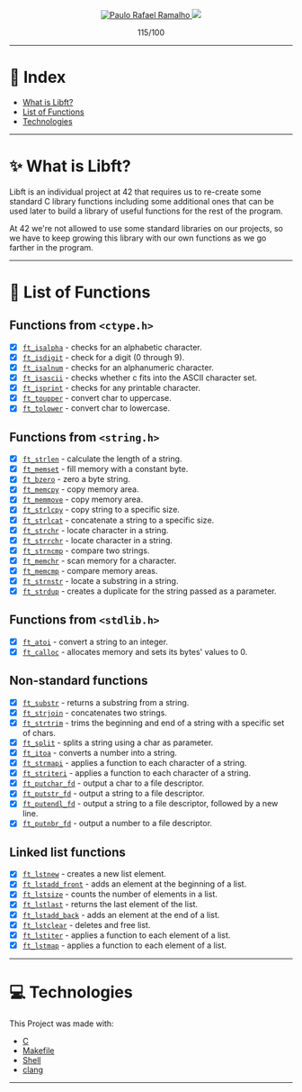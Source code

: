 
<p align="center">
  <a href="https://www.linkedin.com/in/prafaelramalho/">
    <img alt="Paulo Rafael Ramalho" src="https://img.shields.io/badge/-Paulo Rafael-682998?style=flat&logo=Linkedin&logoColor=white" />
  </a>

  <a aria-label="Completed" href="https://www.42sp.org.br/">
    <img src="https://img.shields.io/badge/42.sp-Libft-682998?logo="></img>
  </a>
</p>

<p align="center">
  115/100
</p>

---

# 🔖 Index

* [What is Libft?](#sparkles-what-is-libft)
* [List of Functions](#bookmark_tabs-list-of-functions)
* [Technologies](#computer-technologies)

---

# :sparkles: What is Libft?

Libft is an individual project at 42 that requires us to re-create some standard C library functions including some additional ones that can be used later to build a library of useful functions for the rest of the program.

At 42 we're not allowed to use some standard libraries on our projects, so we have to keep growing this library with our own functions as we go farther in the program.

---

# :bookmark_tabs: List of Functions

## Functions from `<ctype.h>`

- [x] [`ft_isalpha`](src/ft_isalpha.c)	- checks for an alphabetic character.
- [x] [`ft_isdigit`](src/ft_isdigit.c)	- check for a digit (0 through 9).
- [x] [`ft_isalnum`](src/ft_isalnum.c)	- checks for an alphanumeric character.
- [x] [`ft_isascii`](src/ft_isascii.c)	- checks whether c fits into the ASCII character set.
- [x] [`ft_isprint`](src/ft_isprint.c)	- checks for any printable character.
- [x] [`ft_toupper`](src/ft_toupper.c)	- convert char to uppercase.
- [x] [`ft_tolower`](src/ft_tolower.c)	- convert char to lowercase.

## Functions from `<string.h>`

- [x] [`ft_strlen`](src/ft_strlen.c)	- calculate the length of a string.
- [x] [`ft_memset`](src/ft_memset.c)	- fill memory with a constant byte.
- [x] [`ft_bzero`](src/ft_bzero.c)	- zero a byte string.
- [x] [`ft_memcpy`](src/ft_memcpy.c)	- copy memory area.
- [x] [`ft_memmove`](src/ft_memmove.c)	- copy memory area.
- [x] [`ft_strlcpy`](src/ft_strlcpy.c)	- copy string to a specific size.
- [x] [`ft_strlcat`](src/ft_strlcat.c)	- concatenate a string to a specific size.
- [x] [`ft_strchr`](src/ft_strchr.c)	- locate character in a string.
- [x] [`ft_strrchr`](src/ft_strrchr.c)	- locate character in a string.
- [x] [`ft_strncmp`](src/ft_strncmp.c)	- compare two strings.
- [x] [`ft_memchr`](src/ft_memchr.c)	- scan memory for a character.
- [x] [`ft_memcmp`](src/ft_memcmp.c)	- compare memory areas.
- [x] [`ft_strnstr`](src/ft_strnstr.c)	- locate a substring in a string.
- [x] [`ft_strdup`](src/ft_strdup.c)	- creates a duplicate for the string passed as a parameter.

## Functions from `<stdlib.h>`
- [x] [`ft_atoi`](src/ft_atoi.c)	- convert a string to an integer.
- [x] [`ft_calloc`](src/ft_calloc.c)	- allocates memory and sets its bytes' values to 0.

## Non-standard functions
- [x] [`ft_substr`](src/ft_substr.c)	- returns a substring from a string.
- [x] [`ft_strjoin`](src/ft_strjoin.c)	- concatenates two strings.
- [x] [`ft_strtrim`](src/ft_strtrim.c)	- trims the beginning and end of a string with a specific set of chars.
- [x] [`ft_split`](src/ft_split.c)	- splits a string using a char as parameter.
- [x] [`ft_itoa`](src/ft_itoa.c)	- converts a number into a string.
- [x] [`ft_strmapi`](src/ft_strmapi.c)	- applies a function to each character of a string.
- [x] [`ft_striteri`](src/ft_striteri.c)	- applies a function to each character of a string.
- [x] [`ft_putchar_fd`](src/ft_putchar_fd.c)	- output a char to a file descriptor.
- [x] [`ft_putstr_fd`](src/ft_putstr_fd.c)	- output a string to a file descriptor.
- [x] [`ft_putendl_fd`](src/ft_putendl_fd.c)	- output a string to a file descriptor, followed by a new line.
- [x] [`ft_putnbr_fd`](src/ft_putnbr_fd.c)	- output a number to a file descriptor.

## Linked list functions

- [x] [`ft_lstnew`](src/ft_lstnew.c)	- creates a new list element.
- [x] [`ft_lstadd_front`](src/ft_lstadd_front.c)	- adds an element at the beginning of a list.
- [x] [`ft_lstsize`](src/ft_lstsize.c)	- counts the number of elements in a list.
- [x] [`ft_lstlast`](src/ft_lstlast.c)	- returns the last element of the list.
- [x] [`ft_lstadd_back`](src/ft_lstadd_back.c)	- adds an element at the end of a list.
- [x] [`ft_lstclear`](src/ft_lstclear.c)	- deletes and free list.
- [x] [`ft_lstiter`](src/ft_lstiter.c)	- applies a function to each element of a list.
- [x] [`ft_lstmap`](src/ft_lstmap.c)	- applies a function to each element of a list.

---

# :computer: Technologies

This Project was made with:

* [C](https://devdocs.io/)
* [Makefile](https://www.gnu.org/software/make/manual/make.html)
* [Shell](https://unixguide.readthedocs.io/en/latest/unixcheatsheet/)
* [clang](https://clang.llvm.org/)

---
